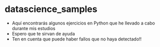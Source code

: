 # datascience_samples
- Aquí encontrarás algunos ejercicios en Python que he llevado a cabo durante mis estudios
- Espero que te sirvan de ayuda
- Ten en cuenta que puede haber fallos que no haya detectado!!
  
